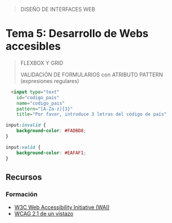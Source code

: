 > DISEÑO DE INTERFACES WEB

# Tema 5: Desarrollo de Webs accesibles

> FLEXBOX Y GRID
> 
> VALIDACIÓN DE FORMULARIOS con ATRIBUTO PATTERN (expresiones regulares)

```html
  <input type="text"
    id="codigo_pais"
    name="codigo_pais"
    pattern="[A-Za-z]{3}" 
    title="Por favor, introduce 3 letras del código de país"
```

```css
input:invalid {
	background-color: #FADBD8;
}

input:valid {
 	background-color: #EAFAF1;
}
```


## Recursos

### Formación

- [W3C Web Accessibility Initiative (WAI)](https://www.w3.org/WAI/design-develop/es)
- [WCAG 2.1 de un vistazo](https://www.w3.org/WAI/standards-guidelines/wcag/glance/es)
